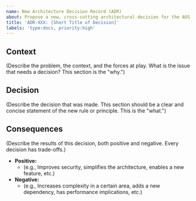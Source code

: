 ```yaml
---
name: New Architecture Decision Record (ADR)
about: Propose a new, cross-cutting architectural decision for the AOS project.
title: 'ADR-XXX: [Short Title of Decision]'
labels: 'type:docs, priority:high'
---
```


## Context

(Describe the problem, the context, and the forces at play. What is the issue that needs a decision? This section is the "why.")

## Decision

(Describe the decision that was made. This section should be a clear and concise statement of the new rule or principle. This is the "what.")

## Consequences

(Describe the results of this decision, both positive and negative. Every decision has trade-offs.)

-   **Positive:**
    -   (e.g., Improves security, simplifies the architecture, enables a new feature, etc.)
-   **Negative:**
    -   (e.g., Increases complexity in a certain area, adds a new dependency, has performance implications, etc.)
